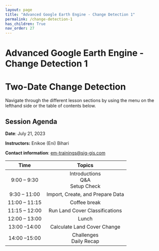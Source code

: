 ```yaml
---
layout: page
title: "Advanced Google Earth Engine - Change Detection 1"
permalink: /change-detection-1
has_children: True
nav_order: 27
---
```


# Advanced Google Earth Engine - Change Detection 1
# Two-Date Change Detection

Navigate through the different lesson sections by using the menu on the lefthand side or the table of contents below.

## Session Agenda

**Date**: July 21, 2023

**Instructors:** Enikoe (Eni) Bihari 

**Contact information**: [em-trainings@sig-gis.com](em-trainings@sig-gis.com)

|Time           |  Topics       |
|:-------------:|:-------------:|
| 9:00 – 9:30   | Introductions <br> Q&A <br> Setup Check |
| 9:30 – 11:00  | Import, Create, and Prepare Data |
| 11:00 – 11:15 | Coffee break |
| 11:15 – 12:00 | Run Land Cover Classifications |
| 12:00 – 13:00 | Lunch |
| 13:00 –14:00  | Calculate Land Cover Change |
| 14:00 –15:00  | Challenges <br> Daily Recap |
